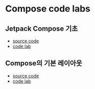 # Compose code labs

## Jetpack Compose 기초
- [source code](https://github.com/dgparkcode/compose-practices/tree/main/basics)
- [code lab](https://developer.android.com/codelabs/jetpack-compose-basics?hl=ko)

## Compose의 기본 레이아웃
- [source code](https://github.com/dgparkcode/compose-practices/tree/main/layouts)
- [code lab](https://developer.android.com/codelabs/jetpack-compose-layouts?hl=ko)